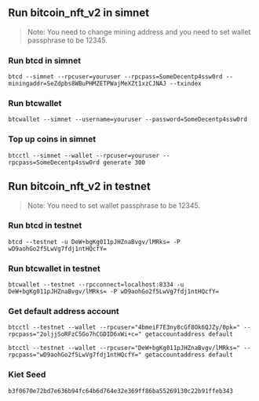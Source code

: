 
## Run bitcoin_nft_v2 in simnet
> Note: You need to change mining address and you need to set wallet passphrase to be 12345.
### Run btcd in simnet
```
btcd --simnet --rpcuser=youruser --rpcpass=SomeDecentp4ssw0rd --miningaddr=SeZdpbs8WBuPHMZETPWajMeXZt1xzCJNAJ --txindex
```

### Run btcwallet
```
btcwallet --simnet --username=youruser --password=SomeDecentp4ssw0rd
```


### Top up coins in simnet
```
btcctl --simnet --wallet --rpcuser=youruser --rpcpass=SomeDecentp4ssw0rd generate 300
```


## Run bitcoin_nft_v2 in testnet
> Note: You need to set wallet passphrase to be 12345.

### Run btcd in testnet
```
btcd --testnet -u DeW+bgKg011pJHZnaBvgv/lMRks= -P wD9aohGo2f5LwVg7fdj1ntHQcfY=
```
### Run btcwallet in testnet
```
btcwallet --testnet --rpcconnect=localhost:8334 -u DeW+bgKg011pJHZnaBvgv/lMRks= -P wD9aohGo2f5LwVg7fdj1ntHQcfY=
```
### Get default address account
```
btcctl --testnet --wallet --rpcuser="4bmeiF7E3ny8cGf8Ok6QJZy/0pk=" --rpcpass="2oljjSoRFzC5Go7hCGDID6xWi+c=" getaccountaddress default
```

[//]: # (rpcuser=DeW+bgKg011pJHZnaBvgv/lMRks=)

[//]: # (rpcpass=wD9aohGo2f5LwVg7fdj1ntHQcfY=)

```
btcctl --testnet --wallet --rpcuser="DeW+bgKg011pJHZnaBvgv/lMRks=" --rpcpass="wD9aohGo2f5LwVg7fdj1ntHQcfY=" getaccountaddress default
```

### Kiet Seed

```
b3f0670e72bd7e636b94fc64b6d764e32e369ff86ba55269130c22b91ffeb343
```